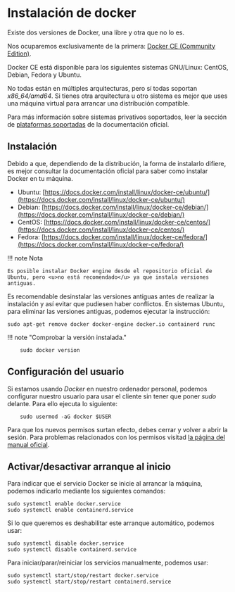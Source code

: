 # Instalación de docker
Existe dos versiones de Docker, una libre y otra que no lo es.

Nos ocuparemos exclusivamente de la primera: [Docker CE (Community Edition)](https://docs.docker.com/install/).

Docker CE está disponible para los siguientes sistemas GNU/Linux: CentOS, Debian, Fedora y Ubuntu.

No todas están en múltiples arquitecturas, pero sí todas soportan _x86\_64/amd64_. Si tienes otra arquitectura u otro sistema es mejor que uses una máquina virtual para arrancar una distribución compatible.

Para más información sobre sistemas privativos soportados, leer la sección de [plataformas soportadas](https://docs.docker.com/install/#supported-platforms) de la documentación oficial.

## Instalación

Debido a que, dependiendo de la distribución, la forma de instalarlo difiere, es mejor consultar la documentación oficial para saber como instalar Docker en tu máquina.

* Ubuntu: [https://docs.docker.com/install/linux/docker-ce/ubuntu/](https://docs.docker.com/install/linux/docker-ce/ubuntu/)
* Debian: [https://docs.docker.com/install/linux/docker-ce/debian/](https://docs.docker.com/install/linux/docker-ce/debian/)
* CentOS: [https://docs.docker.com/install/linux/docker-ce/centos/](https://docs.docker.com/install/linux/docker-ce/centos/)
* Fedora: [https://docs.docker.com/install/linux/docker-ce/fedora/](https://docs.docker.com/install/linux/docker-ce/fedora/)

!!! note Nota
    
    Es posible instalar Docker engine desde el repositorio oficial de Ubuntu, pero <u>no está recomendado</u> ya que instala versiones antiguas.

Es recomendable desinstalar las versiones antiguas antes de realizar la instalación y así evitar que pudiesen haber conflictos.
En sistemas Ubuntu, para eliminar las versiones antiguas, podemos ejecutar la instrucción:

    sudo apt-get remove docker docker-engine docker.io containerd runc


!!! note "Comprobar la versión instalada."

        sudo docker version

## Configuración del usuario

Si estamos usando _Docker_ en nuestro ordenador personal, podemos configurar nuestro usuario para usar el cliente sin tener que poner _sudo_ delante. Para ello ejecuta lo siguiente:

        sudo usermod -aG docker $USER

Para que los nuevos permisos surtan efecto, debes cerrar y volver a abrir la sesión. Para problemas relacionados con los permisos visitad [la página del manual oficial](https://docs.docker.com/install/linux/linux-postinstall/#manage-docker-as-a-non-root-user).



## Activar/desactivar arranque al inicio
Para indicar que el servicio Docker se inicie al arrancar la máquina, podemos indicarlo mediante los siguientes comandos:
   
    sudo systemctl enable docker.service
    sudo systemctl enable containerd.service

Si lo que queremos es deshabilitar este arranque automático, podemos usar:
   
    sudo systemctl disable docker.service
    sudo systemctl disable containerd.service

Para iniciar/parar/reiniciar los servicios manualmente, podemos usar:
    
    sudo systemctl start/stop/restart docker.service
    sudo systemctl start/stop/restart containerd.service


